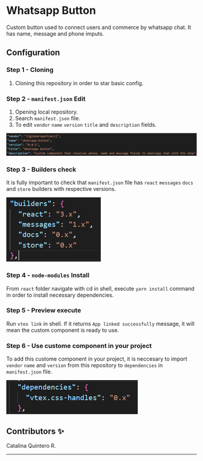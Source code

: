 
# Whatsapp Button

Custom button used to connect users and commerce by whatsapp chat. It has name, message and phone imputs.

## Configuration 

### Step 1 - Cloning

1. Cloning this repository in order to star basic config.

### Step 2 - `manifest.json` Edit

1. Opening local repository.
2. Search `manifest.json` file.
3. To edit `vendor` `name` `version` `title` and `description` fields.

![Step 2](assets/img/step-2.png)


### Step 3 - Builders check

It is fully important to check that `manifest.json` file has `react` `messages` `docs` and `store` builders with respective versions.

![Step 3](assets/img/step-3.png)

### Step 4 - `node-modules` Install

From `react` folder navigate with cd in shell, execute `yarn install` command in order to install necessary dependencies.

### Step 5 - Preview execute

Run `vtex link` in shell. If it returns `App linked successfully` message, it will mean the custom component is ready to use.

### Step 6 - Use custome component in your project

To add this custome component in your project, it is neccesary to import `vendor` `name` and `version` from this repository to `dependencies` in `manifest.json` file.

![Step 6](assets/img/step-6.png)

## Contributors ✨

Catalina Quintero R.



---- 
